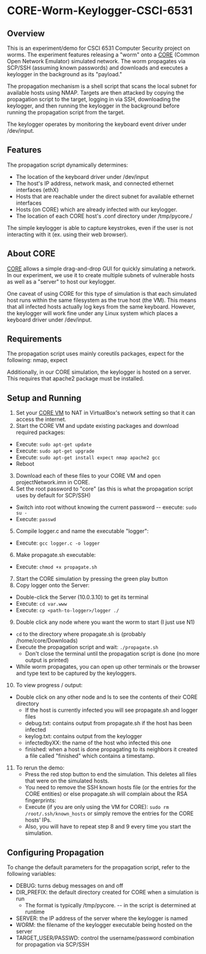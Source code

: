 CORE-Worm-Keylogger-CSCI-6531
==========
## Overview
This is an experiment/demo for CSCI 6531 Computer Security project on worms. The experiment features releasing a "worm" onto a [CORE](http://www.nrl.navy.mil/itd/ncs/products/core) (Common Open Network Emulator) simulated network. The worm propagates via SCP/SSH (assuming known passwords) and downloads and executes a keylogger in the background as its "payload."

The propagation mechanism is a shell script that scans the local subnet for available hosts using NMAP. Targets are then attacked by copying the propagation script to the target, logging in via SSH, downloading the keylogger, and then running the keylogger in the background before running the propagation script from the target.

The keylogger operates by monitoring the keyboard event driver under /dev/input.

## Features
The propagation script dynamically determines:
- The location of the keyboard driver under /dev/input
- The host's IP address, network mask, and connected ethernet interfaces (ethX)
- Hosts that are reachable under the direct subnet for available ethernet interfaces
- Hosts (on CORE) which are already infected with our keylogger.
- The location of each CORE host's .conf directory under /tmp/pycore.<num>/

The simple keylogger is able to capture keystrokes, even if the user is not interacting with it (ex. using their web browser).

## About CORE
[CORE](http://www.nrl.navy.mil/itd/ncs/products/core) allows a simple drag-and-drop GUI for quickly simulating a network. In our experiment, we use it to create multiple subnets of vulnerable hosts as well as a "server" to host our keylogger. 

One caveat of using CORE for this type of simulation is that each simulated host runs within the same filesystem as the true host (the VM). This means that all infected hosts actually log keys from the same keyboard. However, the keylogger will work fine under any Linux system which places a keyboard driver under /dev/input.

## Requirements
The propagation script uses mainly coreutils packages, expect for the following: nmap, expect

Additionally, in our CORE simulation, the keylogger is hosted on a server. This requires that apache2 package must be installed.

## Setup and Running
1. Set your [CORE VM](http://downloads.pf.itd.nrl.navy.mil/core/vmware-image/) to NAT in VirtualBox's network setting so that it can access the internet.
2. Start the CORE VM and update existing packages and download required packages:
  - Execute: `sudo apt-get update`
  - Execute: `sudo apt-get upgrade`
  - Execute: `sudo apt-get install expect nmap apache2 gcc`
  - Reboot
3. Download each of these files to your CORE VM and open projectNetwork.imn in CORE.
4. Set the root password to "core" (as this is what the propagation script uses by default for SCP/SSH)
  - Switch into root without knowing the current password -- execute: `sudo su -`
  - Execute: `passwd`
5. Compile logger.c and name the executable "logger":
  - Execute: `gcc logger.c -o logger`
6. Make propagate.sh executable:
  - Execute: `chmod +x propagate.sh`
7. Start the CORE simulation by pressing the green play button
8. Copy logger onto the Server:
  - Double-click the Server (10.0.3.10) to get its terminal
  - Execute: `cd var.www`
  - Execute: `cp <path-to-logger>/logger ./`
9. Double click any node where you want the worm to start (I just use N1)
  - `cd` to the directory where propagate.sh is (probably /home/core/Downloads)
  - Execute the propagation script and wait: `./propagate.sh`
    - Don't close the terminal until the propagation script is done (no more output is printed)
  - While worm propagates, you can open up other terminals or the browser and type text to be captured by the keyloggers.
10. To view progress / output:
  - Double click on any other node and ls to see the contents of their CORE directory
    - If the host is currently infected you will see propagate.sh and logger files
    - debug.txt: contains output from propagate.sh if the host has been infected
    - keylog.txt: contains output from the keylogger
    - infectedbyXX: the name of the host who infected this one
    - finished: when a host is done propagating to its neighbors it created a file called "finished" which contains a timestamp.
11. To rerun the demo: 
    - Press the red stop button to end the simulation. This deletes all files that were on the simulated hosts.
    - You need to remove the SSH known hosts file (or the entries for the CORE entities) or else propagate.sh will complain about the RSA fingerprints:
    - Execute (if you are only using the VM for CORE): `sudo rm /root/.ssh/known_hosts` or simply remove the entries for the CORE hosts' IPs.
    - Also, you will have to repeat step 8 and 9 every time you start the simulation.

## Configuring Propagation
To change the default parameters for the propagation script, refer to the following variables:
- DEBUG: turns debug messages on and off
- DIR_PREFIX: the default directory created for CORE when a simulation is run
  - The format is typically /tmp/pycore.<num> -- in the script <num> is determined at runtime
- SERVER: the IP address of the server where the keylogger is named
- WORM: the filename of the keylogger executable being hosted on the server
- TARGET_USER/PASSWD: control the username/password combination for propagation via SCP/SSH
